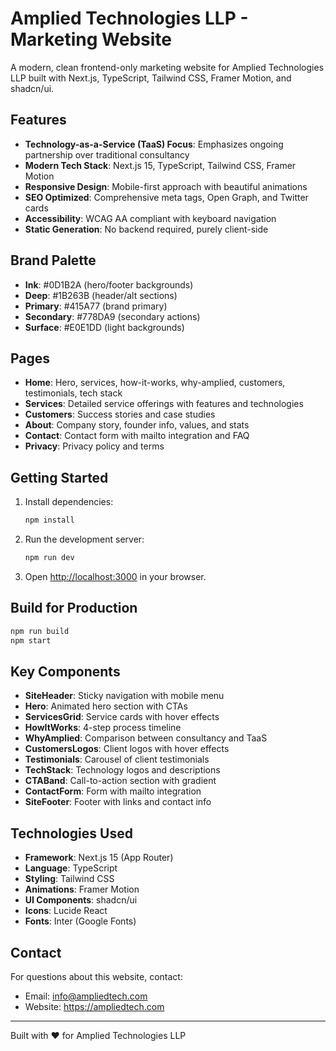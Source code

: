# Amplied Technologies LLP - Marketing Website

A modern, clean frontend-only marketing website for Amplied Technologies LLP built with Next.js, TypeScript, Tailwind CSS, Framer Motion, and shadcn/ui.

## Features

- **Technology-as-a-Service (TaaS) Focus**: Emphasizes ongoing partnership over traditional consultancy
- **Modern Tech Stack**: Next.js 15, TypeScript, Tailwind CSS, Framer Motion
- **Responsive Design**: Mobile-first approach with beautiful animations
- **SEO Optimized**: Comprehensive meta tags, Open Graph, and Twitter cards
- **Accessibility**: WCAG AA compliant with keyboard navigation
- **Static Generation**: No backend required, purely client-side

## Brand Palette

- **Ink**: #0D1B2A (hero/footer backgrounds)
- **Deep**: #1B263B (header/alt sections)
- **Primary**: #415A77 (brand primary)
- **Secondary**: #778DA9 (secondary actions)
- **Surface**: #E0E1DD (light backgrounds)

## Pages

- **Home**: Hero, services, how-it-works, why-amplied, customers, testimonials, tech stack
- **Services**: Detailed service offerings with features and technologies
- **Customers**: Success stories and case studies
- **About**: Company story, founder info, values, and stats
- **Contact**: Contact form with mailto integration and FAQ
- **Privacy**: Privacy policy and terms

## Getting Started

1. Install dependencies:
   ```bash
   npm install
   ```

2. Run the development server:
   ```bash
   npm run dev
   ```

3. Open [http://localhost:3000](http://localhost:3000) in your browser.

## Build for Production

```bash
npm run build
npm start
```

## Key Components

- **SiteHeader**: Sticky navigation with mobile menu
- **Hero**: Animated hero section with CTAs
- **ServicesGrid**: Service cards with hover effects
- **HowItWorks**: 4-step process timeline
- **WhyAmplied**: Comparison between consultancy and TaaS
- **CustomersLogos**: Client logos with hover effects
- **Testimonials**: Carousel of client testimonials
- **TechStack**: Technology logos and descriptions
- **CTABand**: Call-to-action section with gradient
- **ContactForm**: Form with mailto integration
- **SiteFooter**: Footer with links and contact info

## Technologies Used

- **Framework**: Next.js 15 (App Router)
- **Language**: TypeScript
- **Styling**: Tailwind CSS
- **Animations**: Framer Motion
- **UI Components**: shadcn/ui
- **Icons**: Lucide React
- **Fonts**: Inter (Google Fonts)

## Contact

For questions about this website, contact:
- Email: info@ampliedtech.com
- Website: https://ampliedtech.com

---

Built with ❤️ for Amplied Technologies LLP